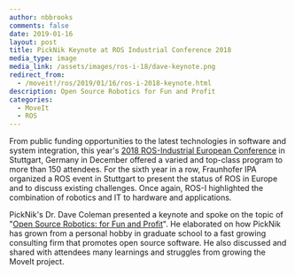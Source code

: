 ```yaml
---
author: nbbrooks
comments: false
date: 2019-01-16
layout: post
title: PickNik Keynote at ROS Industrial Conference 2018
media_type: image
media_link: /assets/images/ros-i-18/dave-keynote.png
redirect_from:
  - /moveit!/ros/2019/01/16/ros-i-2018-keynote.html
description: Open Source Robotics for Fun and Profit
categories:
  - MoveIt
  - ROS
---
```


From public funding opportunities to the latest technologies in software and system integration, this year's [2018 ROS-Industrial European Conference](https://rosindustrial.org/events/2018/12/11/ros-industrial-conference-2018) in Stuttgart, Germany in December offered a varied and top-class program to more than 150 attendees. For the sixth year in a row, Fraunhofer IPA organized a ROS event in Stuttgart to present the status of ROS in Europe and to discuss existing challenges. Once again, ROS-I highlighted the combination of robotics and IT to hardware and applications.

PickNik's Dr. Dave Coleman presented a keynote and spoke on the topic of "[Open Source Robotics: for Fun and Profit](https://www.youtube.com/watch?v=Ui2ceU0D8VE)". He elaborated on how PickNik has grown from a personal hobby in graduate school to a fast growing consulting firm that promotes open source software. He also discussed and shared with attendees many learnings and struggles from growing the MoveIt project.
